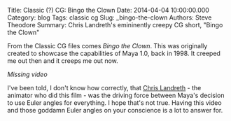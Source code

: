Title: Classic (?) CG: Bingo the Clown
Date: 2014-04-04 10:00:00.000
Category: blog
Tags: classic cg
Slug: _bingo-the-clown
Authors: Steve Theodore
Summary: Chris Landreth's emininently creepy CG short, "Bingo the Clown"

From the Classic CG files comes _Bingo the Clown_. This was originally created to showcase the capabilities of Maya 1.0, back in 1998. It creeped me out then and it creeps me out now.  

*Missing video*

  
I've been told, I don't know how correctly, that [Chris Landreth](http://chrislandreth.com/) \- the animator who did this film - was the driving force between Maya's decision to use Euler angles for everything. I hope that's not true. Having this video and those goddamn Euler angles on your conscience is a lot to answer for.

